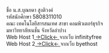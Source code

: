 <p><a>ชื่อ น.ส.บุณยดา สูงติวงค์</a><br />
<a>รหัสนักศึกษา 5808311010</a><br />
<a>คณะ เทคโนโลยีสารสนเทศ  สาขา คอมพิวเตอร์ธุรกิจ</a><br />
<a>มหาวิทยาลัยเนชั่น จังหวัดลำปาง</a><br />
<a>Web Host 1<a href="http://smilelyshop.infinityfreeapp.com"> -&gt;Click&lt;- </a> จากเว็บ infinityfree </a><br />
<a>Web Host 2<a href="http://smilely.byethost14.com/"> -&gt;Click&lt;- </a> จากเว็บ byethost </a><br />
